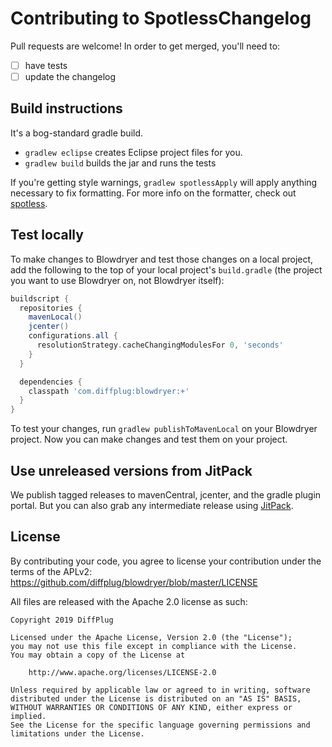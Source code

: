 # Contributing to SpotlessChangelog

Pull requests are welcome!  In order to get merged, you'll need to:

- [ ] have tests
- [ ] update the changelog

## Build instructions

It's a bog-standard gradle build.

- `gradlew eclipse` creates Eclipse project files for you.
- `gradlew build` builds the jar and runs the tests

If you're getting style warnings, `gradlew spotlessApply` will apply anything necessary to fix formatting. For more info on the formatter, check out [spotless](https://github.com/diffplug/spotless).

## Test locally

To make changes to Blowdryer and test those changes on a local project, add the following to the top of your local project's `build.gradle` (the project you want to use Blowdryer on, not Blowdryer itself):

```groovy
buildscript {
  repositories {
    mavenLocal()
    jcenter()
    configurations.all {
      resolutionStrategy.cacheChangingModulesFor 0, 'seconds'
    }
  }

  dependencies {
    classpath 'com.diffplug:blowdryer:+'
  }
}
```

To test your changes, run `gradlew publishToMavenLocal` on your Blowdryer project.  Now you can make changes and test them on your project.

## Use unreleased versions from JitPack

We publish tagged releases to mavenCentral, jcenter, and the gradle plugin portal.  But you can also grab any intermediate release using [JitPack](https://jitpack.io/#com.diffplug/spotless-changelog-plugin-gradle).

## License

By contributing your code, you agree to license your contribution under the terms of the APLv2: https://github.com/diffplug/blowdryer/blob/master/LICENSE

All files are released with the Apache 2.0 license as such:

```
Copyright 2019 DiffPlug

Licensed under the Apache License, Version 2.0 (the "License");
you may not use this file except in compliance with the License.
You may obtain a copy of the License at

    http://www.apache.org/licenses/LICENSE-2.0

Unless required by applicable law or agreed to in writing, software
distributed under the License is distributed on an "AS IS" BASIS,
WITHOUT WARRANTIES OR CONDITIONS OF ANY KIND, either express or implied.
See the License for the specific language governing permissions and
limitations under the License.
```
